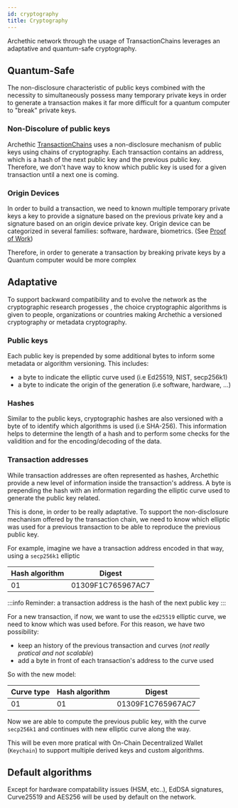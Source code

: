 ```yaml
---
id: cryptography
title: Cryptography
---
```


Archethic network through the usage of TransactionChains  leverages an adaptative and quantum-safe cryptography.

## Quantum-Safe

The non-disclosure characteristic of public keys combined with the necessity to simultaneously possess many temporary private keys in order to generate a transaction makes it far more difficult for a quantum computer to "break" private keys.

### Non-Discolure of public keys

Archethic [TransactionChains](/learn/transaction-chain) uses a non-disclosure mechanism of public keys using chains of cryptography. 
Each transaction contains an address, which is a hash of the next public key and the previous public key.
Therefore, we don't have way to know which public key is used for a given transaction until a next one is coming.

### Origin Devices

In order to build a transaction, we need to known multiple temporary private keys a key to provide a signature based on the previous private key and a signature based on an origin device private key.
Origin device can be categorized in several families: software, hardware, biometrics. (See [Proof of Work](/learn/arch-consensus/proof-of-work))

Therefore, in order to generate a transaction by breaking private keys by a Quantum computer would be more complex

## Adaptative

To support backward compatibility and to evolve the network as the cryptographic research progesses , the choice cryptographic algorithms is given to people, organizations or countries making Archethic a versioned cryptography or metadata cryptography.


### Public keys

Each public key is prepended by some additional bytes to inform some metadata or algorithm versioning.
This includes:
- a byte to indicate the elliptic curve used (i.e Ed25519, NIST, secp256k1)
- a byte to indicate the origin of the generation (i.e software, hardware, ...)


### Hashes

Similar to the public keys, cryptographic hashes are also versioned with a byte of to identify which algorithms is used (i.e SHA-256).
This information helps to determine the length of a hash and to perform some checks for the validition and for the encoding/decoding of the data.

### Transaction addresses

While transaction addresses are often represented as hashes, Archethic provide a new level of information inside the transaction's address. A byte is prepending the hash with an information regarding the elliptic curve used to generate the public key related.

This is done, in order to be really adaptative. To support the non-disclosure mechanism offered by the transaction chain, we need to know which elliptic was used for a previous transaction to be able to reproduce the previous public key.

For example, imagine we have a transaction address encoded in that way, using a `secp256k1` elliptic

| Hash algorithm | Digest |
|-|-|
| 01 | 01309F1C765967AC7 | 

:::info
Reminder: a transaction address is the hash of the next public key
:::

For a new transaction, if now, we want to use the `ed25519` elliptic curve, we need to know which was used before. For this reason, we have two possibility:
- keep an history of the previous transaction and curves (*not really pratical and not scalable*)
- add a byte in front of each transaction's address to the curve used

So with the new model:

| Curve type | Hash algorithm | Digest | 
|-|-|-|
| 01 | 01 | 01309F1C765967AC7 |

Now we are able to compute the previous public key, with the curve `secp256k1` and continues with new elliptic curve along the way.

This will be even more pratical with On-Chain Decentralized Wallet (`Keychain`) to support multiple derived keys and custom algorithms.

## Default algorithms

Except for hardware compatability issues (HSM, etc..), EdDSA signatures, Curve25519 and AES256 will be used by default on the network.
